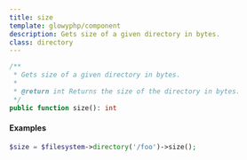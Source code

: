 ```yaml
---
title: size
template: glowyphp/component
description: Gets size of a given directory in bytes.
class: directory
---
```


```php
/**
 * Gets size of a given directory in bytes.
 *
 * @return int Returns the size of the directory in bytes.
 */
public function size(): int
```

#### Examples

```php
$size = $filesystem->directory('/foo')->size();
```
